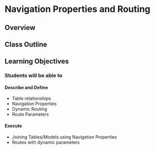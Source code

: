 # Navigation Properties and Routing

## Overview

<!-- A few sentences about the day -->

## Class Outline

<!-- To Be Completed By Instructor -->

## Learning Objectives

### Students will be able to

#### Describe and Define

- Table relationships
- Navigation Properties
- Dynamic Routing
- Route Parameters

#### Execute

- Joining Tables/Models using Navigation Properties
- Routes with dynamic parameters
